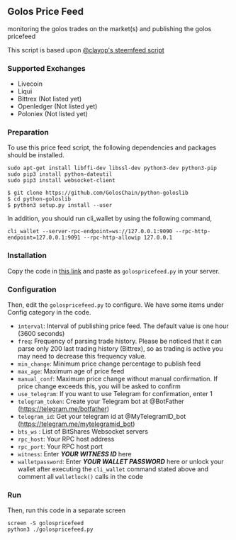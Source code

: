## Golos Price Feed
monitoring the golos trades on the market(s) and publishing the golos pricefeed

This script is based upon [@clayop's steemfeed script](https://github.com/clayop/steemfeed)


### Supported Exchanges
* Livecoin
* Liqui 
* Bittrex (Not listed yet)
* Openledger (Not listed yet)
* Poloniex (Not listed yet)


### Preparation
To use this price feed script, the following dependencies and packages should be installed.

    sudo apt-get install libffi-dev libssl-dev python3-dev python3-pip
    sudo pip3 install python-dateutil
    sudo pip3 install websocket-client

    $ git clone https://github.com/GolosChain/python-goloslib
    $ cd python-goloslib
    $ python3 setup.py install --user

In addition, you should run cli_wallet by using the following command,

    cli_wallet --server-rpc-endpoint=ws://127.0.0.1:9090 --rpc-http-endpoint=127.0.0.1:9091 --rpc-http-allowip 127.0.0.1


### Installation
Copy the code in [this link](https://github.com/roelandp/golospricefeed/blob/master/golospricefeed.py) and paste as `golospricefeed.py` in your server.


### Configuration
Then, edit the `golospricefeed.py` to configure. We have some items under Config category in the code.

* `interval`: Interval of publishing price feed. The default value is one hour (3600 seconds)
* `freq`: Frequency of parsing trade history. Please be noticed that it can parse only 200 last trading history (Bittrex), so as trading is active you may need to decrease this frequency value.
* `min_change`: Minimum price change percentage to publish feed
* `max_age`: Maximum age of price feed
* `manual_conf`: Maximum price change without manual confirmation. If price change exceeds this, you will be asked to confirm
* `use_telegram`: If you want to use Telegram for confirmation, enter 1
* `telegram_token`: Create your Telegram bot at @BotFather (https://telegram.me/botfather)
* `telegram_id`: Get your telegram id at @MyTelegramID_bot (https://telegram.me/mytelegramid_bot)
* `bts_ws` : List of BitShares Websocket servers
* `rpc_host`: Your RPC host address
* `rpc_port`: Your RPC host port
* `witness`: Enter ***YOUR WITNESS ID*** here
* `walletpassword`: Enter ***YOUR WALLET PASSWORD*** here or unlock your wallet after executing the `cli_wallet` command stated above and comment all `walletlock()` calls in the code


### Run
Then, run this code in a separate screen

    screen -S golospricefeed
    python3 ./golospricefeed.py
